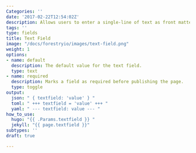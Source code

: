 ```yaml
---
Categories: ''
date: '2017-02-22T12:54:02Z'
description: Allows users to enter a single-line of text as front matter field.
tags: ''
type: fields
title: Text Field
image: "/docs/forestryio/images/text-field.png"
weight: 1
options:
- name: default
  description: The default value for the text field.
  type: text
- name: required
  description: Marks a field as required before publishing the page.
  type: toggle
output:
  json: " { textfield: 'value' } "
  toml: " +++ textfield = 'value' +++ "
  yaml: " --- textfield: value --- "
how_to_use:
  hugo: "{{ .Params.textfield }} "
  jekyll: "{{ page.textfield }}"
subtypes: ''
draft: true

---
```

